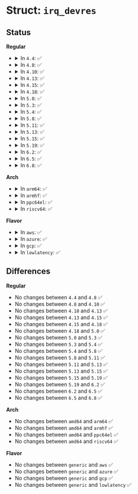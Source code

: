 # Struct: <code>irq_devres</code>

## Status
<b>Regular</b>
<ul>
<li>
<details>
<summary>In <code>4.4</code>: ✅</summary>

```c
struct irq_devres {
    unsigned int irq;
    void *dev_id;
};
```
</details>
</li>
<li>
<details>
<summary>In <code>4.8</code>: ✅</summary>

```c
struct irq_devres {
    unsigned int irq;
    void *dev_id;
};
```
</details>
</li>
<li>
<details>
<summary>In <code>4.10</code>: ✅</summary>

```c
struct irq_devres {
    unsigned int irq;
    void *dev_id;
};
```
</details>
</li>
<li>
<details>
<summary>In <code>4.13</code>: ✅</summary>

```c
struct irq_devres {
    unsigned int irq;
    void *dev_id;
};
```
</details>
</li>
<li>
<details>
<summary>In <code>4.15</code>: ✅</summary>

```c
struct irq_devres {
    unsigned int irq;
    void *dev_id;
};
```
</details>
</li>
<li>
<details>
<summary>In <code>4.18</code>: ✅</summary>

```c
struct irq_devres {
    unsigned int irq;
    void *dev_id;
};
```
</details>
</li>
<li>
<details>
<summary>In <code>5.0</code>: ✅</summary>

```c
struct irq_devres {
    unsigned int irq;
    void *dev_id;
};
```
</details>
</li>
<li>
<details>
<summary>In <code>5.3</code>: ✅</summary>

```c
struct irq_devres {
    unsigned int irq;
    void *dev_id;
};
```
</details>
</li>
<li>
<details>
<summary>In <code>5.4</code>: ✅</summary>

```c
struct irq_devres {
    unsigned int irq;
    void *dev_id;
};
```
</details>
</li>
<li>
<details>
<summary>In <code>5.8</code>: ✅</summary>

```c
struct irq_devres {
    unsigned int irq;
    void *dev_id;
};
```
</details>
</li>
<li>
<details>
<summary>In <code>5.11</code>: ✅</summary>

```c
struct irq_devres {
    unsigned int irq;
    void *dev_id;
};
```
</details>
</li>
<li>
<details>
<summary>In <code>5.13</code>: ✅</summary>

```c
struct irq_devres {
    unsigned int irq;
    void *dev_id;
};
```
</details>
</li>
<li>
<details>
<summary>In <code>5.15</code>: ✅</summary>

```c
struct irq_devres {
    unsigned int irq;
    void *dev_id;
};
```
</details>
</li>
<li>
<details>
<summary>In <code>5.19</code>: ✅</summary>

```c
struct irq_devres {
    unsigned int irq;
    void *dev_id;
};
```
</details>
</li>
<li>
<details>
<summary>In <code>6.2</code>: ✅</summary>

```c
struct irq_devres {
    unsigned int irq;
    void *dev_id;
};
```
</details>
</li>
<li>
<details>
<summary>In <code>6.5</code>: ✅</summary>

```c
struct irq_devres {
    unsigned int irq;
    void *dev_id;
};
```
</details>
</li>
<li>
<details>
<summary>In <code>6.8</code>: ✅</summary>

```c
struct irq_devres {
    unsigned int irq;
    void *dev_id;
};
```
</details>
</li>
</ul>
<b>Arch</b>
<ul>
<li>
<details>
<summary>In <code>arm64</code>: ✅</summary>

```c
struct irq_devres {
    unsigned int irq;
    void *dev_id;
};
```
</details>
</li>
<li>
<details>
<summary>In <code>armhf</code>: ✅</summary>

```c
struct irq_devres {
    unsigned int irq;
    void *dev_id;
};
```
</details>
</li>
<li>
<details>
<summary>In <code>ppc64el</code>: ✅</summary>

```c
struct irq_devres {
    unsigned int irq;
    void *dev_id;
};
```
</details>
</li>
<li>
<details>
<summary>In <code>riscv64</code>: ✅</summary>

```c
struct irq_devres {
    unsigned int irq;
    void *dev_id;
};
```
</details>
</li>
</ul>
<b>Flavor</b>
<ul>
<li>
<details>
<summary>In <code>aws</code>: ✅</summary>

```c
struct irq_devres {
    unsigned int irq;
    void *dev_id;
};
```
</details>
</li>
<li>
<details>
<summary>In <code>azure</code>: ✅</summary>

```c
struct irq_devres {
    unsigned int irq;
    void *dev_id;
};
```
</details>
</li>
<li>
<details>
<summary>In <code>gcp</code>: ✅</summary>

```c
struct irq_devres {
    unsigned int irq;
    void *dev_id;
};
```
</details>
</li>
<li>
<details>
<summary>In <code>lowlatency</code>: ✅</summary>

```c
struct irq_devres {
    unsigned int irq;
    void *dev_id;
};
```
</details>
</li>
</ul>

## Differences
<b>Regular</b>
<ul>
<li>
No changes between <code>4.4</code> and <code>4.8</code> ✅
</li>
<li>
No changes between <code>4.8</code> and <code>4.10</code> ✅
</li>
<li>
No changes between <code>4.10</code> and <code>4.13</code> ✅
</li>
<li>
No changes between <code>4.13</code> and <code>4.15</code> ✅
</li>
<li>
No changes between <code>4.15</code> and <code>4.18</code> ✅
</li>
<li>
No changes between <code>4.18</code> and <code>5.0</code> ✅
</li>
<li>
No changes between <code>5.0</code> and <code>5.3</code> ✅
</li>
<li>
No changes between <code>5.3</code> and <code>5.4</code> ✅
</li>
<li>
No changes between <code>5.4</code> and <code>5.8</code> ✅
</li>
<li>
No changes between <code>5.8</code> and <code>5.11</code> ✅
</li>
<li>
No changes between <code>5.11</code> and <code>5.13</code> ✅
</li>
<li>
No changes between <code>5.13</code> and <code>5.15</code> ✅
</li>
<li>
No changes between <code>5.15</code> and <code>5.19</code> ✅
</li>
<li>
No changes between <code>5.19</code> and <code>6.2</code> ✅
</li>
<li>
No changes between <code>6.2</code> and <code>6.5</code> ✅
</li>
<li>
No changes between <code>6.5</code> and <code>6.8</code> ✅
</li>
</ul>
<b>Arch</b>
<ul>
<li>
No changes between <code>amd64</code> and <code>arm64</code> ✅
</li>
<li>
No changes between <code>amd64</code> and <code>armhf</code> ✅
</li>
<li>
No changes between <code>amd64</code> and <code>ppc64el</code> ✅
</li>
<li>
No changes between <code>amd64</code> and <code>riscv64</code> ✅
</li>
</ul>
<b>Flavor</b>
<ul>
<li>
No changes between <code>generic</code> and <code>aws</code> ✅
</li>
<li>
No changes between <code>generic</code> and <code>azure</code> ✅
</li>
<li>
No changes between <code>generic</code> and <code>gcp</code> ✅
</li>
<li>
No changes between <code>generic</code> and <code>lowlatency</code> ✅
</li>
</ul>
